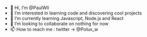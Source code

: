 - 👋 Hi, I’m @PaulWll
- 👀 I’m interested in learning code and discovering cool projects
- 🌱 I’m currently learning Javascript, Node.js and React
- 💞️ I’m looking to collaborate on nothing for now
- 📫 How to reach me : twitter -> @Polux_w

<!---
PaulWll/PaulWll is a ✨ special ✨ repository because its `README.md` (this file) appears on your GitHub profile.
You can click the Preview link to take a look at your changes.
--->
